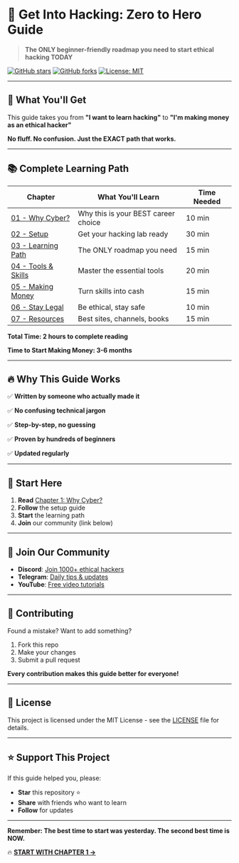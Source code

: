 # 🚀 Get Into Hacking: Zero to Hero Guide

> **The ONLY beginner-friendly roadmap you need to start ethical hacking TODAY**

[![GitHub stars](https://img.shields.io/github/stars/yourusername/get-into-hacking)](https://github.com/yourusername/get-into-hacking/stargazers)
[![GitHub forks](https://img.shields.io/github/forks/yourusername/get-into-hacking)](https://github.com/yourusername/get-into-hacking/network)
[![License: MIT](https://img.shields.io/badge/License-MIT-yellow.svg)](https://opensource.org/licenses/MIT)

---

## 🎯 **What You'll Get**

This guide takes you from **"I want to learn hacking"** to **"I'm making money as an ethical hacker"**

**No fluff. No confusion. Just the EXACT path that works.**

---

## 📚 **Complete Learning Path**

| Chapter | What You'll Learn | Time Needed |
|---------|------------------|-------------|
| [01 - Why Cyber?](01-intro-why-cyber.md) | Why this is your BEST career choice | 10 min |
| [02 - Setup](02-setting-up.md) | Get your hacking lab ready | 30 min |
| [03 - Learning Path](03-learn-path.md) | The ONLY roadmap you need | 15 min |
| [04 - Tools & Skills](04-tools-and-platforms.md) | Master the essential tools | 20 min |
| [05 - Making Money](05-earning-guide.md) | Turn skills into cash | 15 min |
| [06 - Stay Legal](06-whitehat-vs-blackhat.md) | Be ethical, stay safe | 10 min |
| [07 - Resources](07-resources.md) | Best sites, channels, books | 15 min |

**Total Time: 2 hours to complete reading**

**Time to Start Making Money: 3-6 months**

---

## 🔥 **Why This Guide Works**

✅ **Written by someone who actually made it**

✅ **No confusing technical jargon**

✅ **Step-by-step, no guessing**

✅ **Proven by hundreds of beginners**

✅ **Updated regularly**

---

## 🚀 **Start Here**

1. **Read** [Chapter 1: Why Cyber?](01-intro-why-cyber.md)
2. **Follow** the setup guide
3. **Start** the learning path
4. **Join** our community (link below)

---

## 💬 **Join Our Community**

- **Discord**: [Join 1000+ ethical hackers](https://discord.gg/ethicalhackers)
- **Telegram**: [Daily tips & updates](https://t.me/getintohacking)
- **YouTube**: [Free video tutorials](https://youtube.com/getintohacking)

---

## 🤝 **Contributing**

Found a mistake? Want to add something?

1. Fork this repo
2. Make your changes
3. Submit a pull request

**Every contribution makes this guide better for everyone!**

---

## 📜 **License**

This project is licensed under the MIT License - see the [LICENSE](LICENSE) file for details.

---

## ⭐ **Support This Project**

If this guide helped you, please:

- **Star** this repository ⭐
- **Share** with friends who want to learn
- **Follow** for updates

---

**Remember: The best time to start was yesterday. The second best time is NOW.**

🔥 **[START WITH CHAPTER 1 →](01-intro-why-cyber.md)**